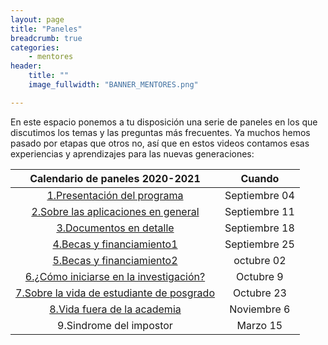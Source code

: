 ```yaml
---
layout: page
title: "Paneles"
breadcrumb: true
categories:
    - mentores
header:
    title: ""
    image_fullwidth: "BANNER_MENTORES.png"

---
```


En este espacio ponemos a tu disposición una serie de paneles en los que discutimos los temas y las
preguntas más frecuentes. Ya muchos hemos pasado por etapas que otros no, así que en estos videos
contamos esas experiencias y aprendizajes para las nuevas generaciones:


|      Calendario de paneles 2020-2021    |   Cuando    |
|:---------------------------------------:|:-------------:|
| [1.Presentación del programa](https://recastronomia.github.io/mentores/panel1/)               | Septiembre 04  |
| [2.Sobre las aplicaciones en general](https://recastronomia.github.io/mentores/panel2/)       | Septiembre 11 |
| [3.Documentos en detalle](https://recastronomia.github.io/mentores/panel3/)                     | Septiembre 18 |
| [4.Becas y financiamiento1](https://recastronomia.github.io/mentores/panel4/)                  | Septiembre 25 |
| [5.Becas y financiamiento2](https://recastronomia.github.io/mentores/panel5/)                  | octubre 02 |
| [6.¿Cómo iniciarse en la investigación?](https://recastronomia.github.io/mentores/panel6/)     | Octubre 9     |
| [7.Sobre la vida de estudiante de posgrado](https://recastronomia.github.io/mentores/panel7/) | Octubre 23    |
| [8.Vida fuera de la academia](https://recastronomia.github.io/mentores/panel8/)               | Noviembre 6   |
| 9.Sindrome del impostor                  | Marzo 15      |


